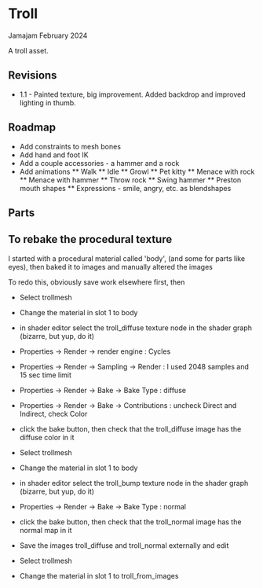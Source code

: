 # Troll

Jamajam February 2024

A troll asset. 

## Revisions

 * 1.1  - Painted texture, big improvement. Added backdrop and improved lighting in thumb. 

## Roadmap

 * Add constraints to mesh bones
 * Add hand and foot IK
 * Add a couple accessories - a hammer and a rock
 * Add animations
 ** Walk
 ** Idle
 ** Growl
 ** Pet kitty
 ** Menace with rock
 ** Menace with hammer
 ** Throw rock
 ** Swing hammer
 ** Preston mouth shapes
 ** Expressions - smile, angry, etc. as blendshapes
 
 ## Parts
 
 


## To rebake the procedural texture

I started with a procedural material called 'body', (and some for parts like eyes),
then baked it to images and manually altered the images

To redo this, obviously save work elsewhere first, then 

* Select trollmesh
* Change the material in slot 1 to body
* in shader editor select the troll_diffuse texture node in the shader graph (bizarre, but yup, do it)

* Properties -> Render -> render engine : Cycles
* Properties -> Render -> Sampling -> Render : I used 2048 samples and 15 sec time limit
* Properties -> Render -> Bake -> Bake Type : diffuse
* Properties -> Render -> Bake -> Contributions : uncheck Direct and Indirect, check Color
* click the bake button, then check that the troll_diffuse image has the diffuse color in it

* Select trollmesh
* Change the material in slot 1 to body
* in shader editor select the troll_bump texture node in the shader graph (bizarre, but yup, do it)
* Properties -> Render -> Bake -> Bake Type : normal
* click the bake button, then check that the troll_normal image has the normal map in it

* Save the images troll_diffuse and troll_normal externally and edit
* Select trollmesh
* Change the material in slot 1 to troll_from_images





